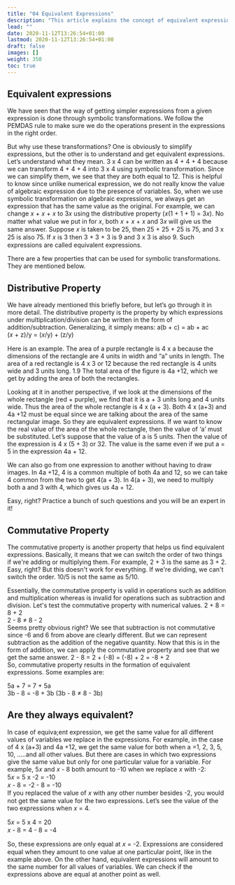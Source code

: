 ```yaml
---
title: "04 Equivalent Expressions"
description: "This article explains the concept of equivalent expressions and how to find them using symbolic transformations and properties like distributive and commutative."
lead: ""
date: 2020-11-12T13:26:54+01:00
lastmod: 2020-11-12T13:26:54+01:00
draft: false
images: []
weight: 350
toc: true
---
```


## Equivalent expressions
We have seen that the way of getting simpler expressions from a given expression is done through symbolic transformations. We follow the PEMDAS rule to make sure we do the operations present in the expressions in the right order. 


But why use these transformations? One is obviously to simplify expressions, but the other is to understand and get equivalent expressions. Let’s understand what they mean.
3 x 4 can be written as 4 + 4 + 4 because we can transform 4 + 4 + 4 into 3 x 4 using symbolic transformation. Since we can simplify them, we see that they are both equal to 12. This is helpful to know since unlike numerical expression, we do not really know the value of algebraic expression due to the presence of variables. So, when we use symbolic transformation on algebraic expressions, we always get an expression that has the same value as the original. 
For example, we can change 𝑥 + 𝑥 + 𝑥 to 3𝑥 using the distributive property (𝑥(1 + 1 + 1) = 3𝑥). No matter what value we put in for 𝑥, both 𝑥 + 𝑥 + 𝑥 and 3𝑥 will give us the same answer.
Suppose 𝑥 is taken to be 25, then 25 + 25 + 25 is 75, and 3 x 25 is also 75. If 𝑥 is 3 then 3 + 3 + 3 is 9 and 3 x 3 is also 9.
Such expressions are called equivalent expressions.


There are a few properties that can be used for symbolic transformations. They are mentioned below. 

## Distributive Property

We have already mentioned this briefly before, but let’s go through it in more detail. 
The distributive property is the property by which expressions under multiplication/division can be written in the form of addition/subtraction. Generalizing, it simply means:
a(b + c) = ab + ac  
(𝑥 + z)/y = (𝑥/y) + (z/y)  

Here is an example.
The area of a purple rectangle is 4 x a because the dimensions of the rectangle are 4 units in width and “a” units in length. The area of a red rectangle is 4 x 3 or 12 because the red rectangle is 4 units wide and 3 units long.
1.9
The total area of the figure is 4a +12, which we get by adding the area of both the rectangles. 


Looking at it in another perspective, if we look at the dimensions of the whole rectangle (red + purple), we find that it is a + 3 units long and 4 units wide. Thus the area of the whole rectangle is 4 x (a + 3). Both 4 x (a+3) and 4a +12 must be equal since we are talking about the area of the same rectangular image. So they are equivalent expressions.
If we want to know the real value of the area of the whole rectangle, then the value of ‘a’ must be substituted.
Let’s suppose that the value of a is 5 units. Then the value of the expression is 4 x (5 + 3) or 32. The value is the same even if we put a = 5 in the expression 4a + 12.


We can also go from one expression to another without having to draw images. 
In 4a +12, 4 is a common multiple of both 4a and 12, so we can take 4 common from the two to get 4(a + 3). 
In 4(a + 3), we need to multiply both a and 3 with 4, which gives us 4a + 12. 


Easy, right? Practice a bunch of such questions and you will be an expert in it!


## Commutative Property

The commutative property is another property that helps us find equivalent expressions. Basically, it means that we can switch the order of two things if we're adding or multiplying them. For example, 2 + 3 is the same as 3 + 2. Easy, right? But this doesn't work for everything. If we're dividing, we can't switch the order. 10/5 is not the same as 5/10.


Essentially, the commutative property is valid in operations such as addition and multiplication whereas is invalid for operations such as subtraction and division.
Let's test the commutative property with numerical values.
2 + 8 = 8 + 2  
2 - 8 ≠ 8 - 2  
Seems pretty obvious right? 
We see that subtraction is not commutative since -6 and 6 from above are clearly different. But we can represent subtraction as the addition of the negative quantity. Now that this is in the form of addition, we can apply the commutative property and see that we get the same answer. 
2 - 8 = 2 + (-8) = (-8) + 2 = -8 + 2  
So, commutative property results in the formation of equivalent expressions. 
Some examples are:


5a + 7 = 7 + 5a  
3b - 8 = -8 + 3b (3b - 8 ≠  8 - 3b)  


## Are they always equivalent?

In case of equiva;ent expression, we get the same value for all different values of variables we replace in the expressions. 
For example, in the case of 4 x (a+3) and 4a +12, we get the same value for both when a =1, 2, 3, 5, 10, …..and all other values. 
But there are cases in which two expressions give the same value but only for one particular value for a variable. For example, 5𝑥 and 𝑥 - 8 both amount to -10 when we replace 𝑥 with -2:  
5𝑥 = 5 x -2 = -10  
𝑥 - 8 = -2 - 8 = -10  
If you replaced the value of 𝑥 with any other number besides -2, you would not get the same value for the two expressions. Let’s see the value of the two expressions when 𝑥 = 4.  

5𝑥 = 5 x 4 = 20  
𝑥 - 8 = 4 - 8 = -4 

So, these expressions are only equal at 𝑥 = -2. Expressions are considered equal when they amount to one value at one particular point, like in the example above. On the other hand, equivalent expressions will amount to the same number for all values of variables. We can check if the expressions above are equal at another point as well. 
